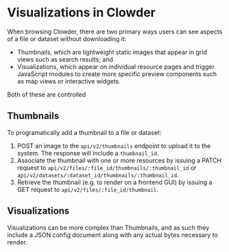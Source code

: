 # Visualizations in Clowder

When browsing Clowder, there are two primary ways users can see aspects of a file or dataset without downloading it:

- Thumbnails, which are lightweight static images that appear in grid views such as search results; and
- Visualizations, which appear on individual resource pages and trigger JavaScript modules to create more specific
  preview components such as map views or interactive widgets.

Both of these are controlled

## Thumbnails

To programatically add a thumbnail to a file or dataset:

1. POST an image to the `api/v2/thumbnails` endpoint to upload it to the system. The response will include
   a `thumbnail_id`.
2. Associate the thumbnail with one or more resources by issuing a PATCH request
   to `api/v2/files/:file_id/thumbnails/:thumbnail_id` or `api/v2/datasets/:dataset_id/thumbnails/:thumbnail_id`.
3. Retrieve the thumbnail (e.g. to render on a frontend GUI) by issuing a GET request
   to `api/v2/files/:file_id/thumbnail`.

## Visualizations

Visualizations can be more complex than Thumbnails, and as such they include a JSON config document along with any
actual bytes necessary to render. 
